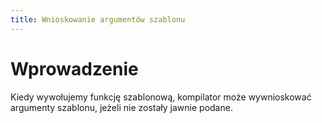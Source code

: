 ```yaml
---
title: Wnioskowanie argumentów szablonu
---
```


# Wprowadzenie

Kiedy wywołujemy funkcję szablonową, kompilator może wywnioskować
argumenty szablonu, jeżeli nie zostały jawnie podane.

